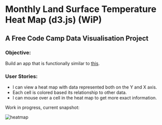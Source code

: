 # Monthly Land Surface Temperature Heat Map (d3.js) (WiP)

## A Free Code Camp Data Visualisation Project

### Objective:

Build an app that is functionally similar to [this](https://codepen.io/freeCodeCamp/full/aNLYPp).

### User Stories:

* I can view a heat map with data represented both on the Y and X axis.
* Each cell is colored based its relationship to other data.
* I can mouse over a cell in the heat map to get more exact information.

Work in progress, current snapshot: 

![heatmap](https://user-images.githubusercontent.com/22034073/37282447-545add68-25ec-11e8-85e2-467bf1d93537.gif)

